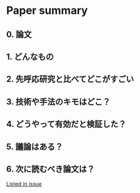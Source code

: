 # Paper summary 


## 0. 論文
## 1. どんなもの
## 2. 先呼応研究と比べてどこがすごい
## 3. 技術や手法のキモはどこ？
## 4. どうやって有効だと検証した？
## 5. 議論はある？
## 6. 次に読むべき論文は？

[Listed in issue](https://github.com/tkazusa/papers/issues)
